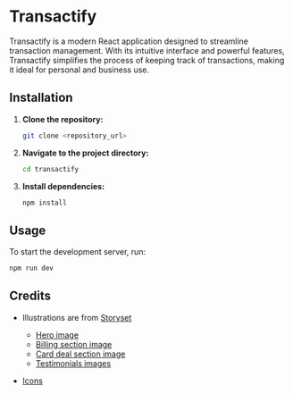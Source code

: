 # Transactify

Transactify is a modern React application designed to streamline transaction management. With its intuitive interface and powerful features, Transactify simplifies the process of keeping track of transactions, making it ideal for personal and business use.

## Installation

1. **Clone the repository:**

    ```bash
    git clone <repository_url>
    ```

2. **Navigate to the project directory:**

    ```bash
    cd transactify
    ```

3. **Install dependencies:**

    ```bash
    npm install
    ```

## Usage

To start the development server, run:

```bash
npm run dev
```

## Credits


* Illustrations are from [Storyset](https://storyset.com/)
    - [Hero image](https://storyset.com/illustration/analyze/amico)
    - [Billing section image](https://storyset.com/illustration/e-wallet/amico)
    - [Card deal section image](https://storyset.com/illustration/credit-card/rafiki)
    - [Testimonials images](https://github.com/adrianhajdin/project_hoobank/tree/main/src/assets)

* [Icons]() 
    




